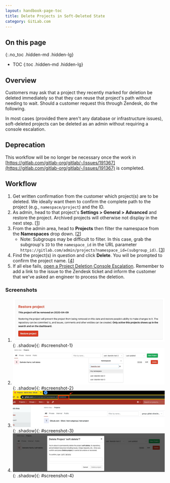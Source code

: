 ```yaml
---
layout: handbook-page-toc
title: Delete Projects in Soft-Deleted State
category: GitLab.com
---
```


## On this page
{:.no_toc .hidden-md .hidden-lg}

- TOC
{:toc .hidden-md .hidden-lg}

## Overview

Customers may ask that a project they recently marked for deletion be deleted immediately so that they can reuse that project's path without needing to wait. Should a customer request this through Zendesk, do the following.

In most cases (provided there aren't any database or infrastructure issues), soft-deleted projects can be deleted as an admin without requiring a console escalation.

## Deprecation

This workflow will be no longer be necessary once the work in [https://gitlab.com/gitlab-org/gitlab/-/issues/191367](https://gitlab.com/gitlab-org/gitlab/-/issues/191367) is completed.

## Workflow

1. Get written confirmation from the customer which project(s) are to be deleted. We ideally want them to confirm the complete path to the project (e.g., `namespace/project`) and the ID.
1. As admin, head to that project's **Settings > General > Advanced** and restore the project. Archived projects will otherwise not display in the next step. [[1](#screenshot-1)]
1. From the admin area, head to **Projects** then filter the namespace from the **Namespaces** drop down. [[2](#screenshot-2)]
    - Note: Subgroups may be difficult to filter. In this case, grab the subgroup's `ID` to the `namespace_id` in the URL parameter `https://gitlab.com/admin/projects?namespace_id=(subgroup_id)`. [[3](#screenshot-3)]
1. Find the project(s) in question and click **Delete**. You will be prompted to confirm the project name. [[4](#screenshot-4)]
1. If all else fails, [open a Project Deletion Console Escalation](https://gitlab.com/gitlab-com/support/internal-requests/issues/new?issuable_template=Soft-Deleted%20Project). Remember to add a link to the issue to the Zendesk ticket and inform the customer that we've asked an engineer to process the deletion.

### Screenshots

1. ![Restore project](assets/delete_1.jpg){: .shadow}{: #screenshot-1}
1. ![Filter namespace](assets/delete_2.jpg){: .shadow}{: #screenshot-2}
1. ![Filter namespace by group ID](assets/delete_4.jpg){: .shadow}{: #screenshot-3}
1. ![Delete project](assets/delete_3.jpg){: .shadow}{: #screenshot-4}
